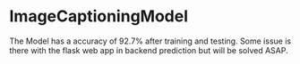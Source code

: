 # ImageCaptioningModel
 
The Model has a accuracy of 92.7% after training and testing.
Some issue is there with the flask web app in backend prediction but will be solved ASAP.
